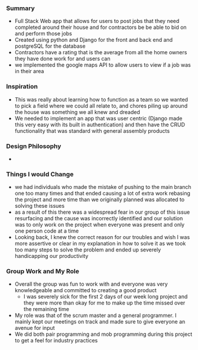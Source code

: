 ### Summary
- Full Stack Web app that allows for users to post jobs that they need completed around their house and for contractors be be able to bid on and perform those jobs
- Created using python and Django for the front and back end and postgreSQL for the database
- Contractors have a rating that is the average from all the home owners they have done work for and users can 
- we implemented the google maps API to allow users to view if a job was in their area
### Inspiration
- This was really about learning how to function as a team so we wanted to pick a field where we could all relate to, and chores piling up around the house was something we all knew and dreaded
- We needed to implement an app that was user centric (Django made this very easy with its built in authentication) and then have the CRUD functionality that was standard with general assembly products
### Design Philosophy
- 
### Things I would Change
- we had individuals who made the mistake of pushing to the main branch one too many times and that ended causing a lot of extra work rebasing the project and more time than we originally planned was allocated to solving these issues
- as a result of this there was a widespread fear in our group of this issue resurfacing and the cause was incorrectly identified and our solution was to only work on the project when everyone was present and only one person code at a time 
- Looking back, I knew the correct reason for our troubles and wish I was more assertive or clear in my explanation in how to solve it as we took too many steps to solve the problem and ended up severely handicapping our productivity  
### Group Work and My Role
- Overall the group was fun to work with and everyone was very knowledgeable and committed to creating a good product
	- I was severely sick for the first 2 days of our week long project and they were more than okay for me to make up the time missed over the remaining time
- My role was that of the scrum master and a general programmer. I mainly kept our meetings on track and made sure to give everyone an avenue for input 
- We did both pair programming and mob programming during this project to get a feel for industry practices